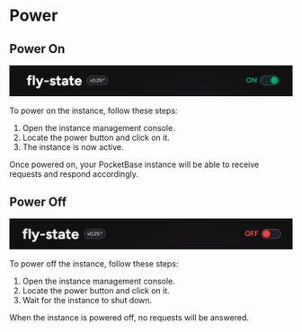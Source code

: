 # Power

## Power On

![](power-on.png)

To power on the instance, follow these steps:

1. Open the instance management console.
2. Locate the power button and click on it.
3. The instance is now active.

Once powered on, your PocketBase instance will be able to receive requests and respond accordingly.

## Power Off

![](power-off.png)

To power off the instance, follow these steps:

1. Open the instance management console.
2. Locate the power button and click on it.
3. Wait for the instance to shut down.

When the instance is powered off, no requests will be answered.
